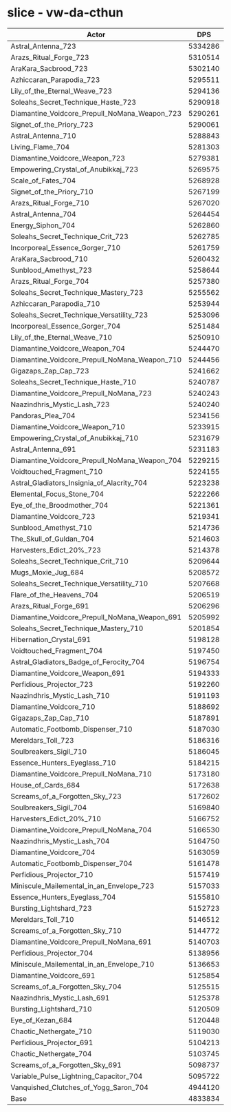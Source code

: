 # slice - vw-da-cthun
| Actor | DPS | Increase |
|---|:---:|:---:|
|Astral_Antenna_723|5334286|10.35%|
|Arazs_Ritual_Forge_723|5310514|9.86%|
|AraKara_Sacbrood_723|5302140|9.69%|
|Azhiccaran_Parapodia_723|5295511|9.55%|
|Lily_of_the_Eternal_Weave_723|5294136|9.52%|
|Soleahs_Secret_Technique_Haste_723|5290918|9.46%|
|Diamantine_Voidcore_Prepull_NoMana_Weapon_723|5290261|9.44%|
|Signet_of_the_Priory_723|5290061|9.44%|
|Astral_Antenna_710|5288843|9.41%|
|Living_Flame_704|5281303|9.26%|
|Diamantine_Voidcore_Weapon_723|5279381|9.22%|
|Empowering_Crystal_of_Anubikkaj_723|5269575|9.01%|
|Scale_of_Fates_704|5268928|9.00%|
|Signet_of_the_Priory_710|5267199|8.97%|
|Arazs_Ritual_Forge_710|5267020|8.96%|
|Astral_Antenna_704|5264454|8.91%|
|Energy_Siphon_704|5262860|8.88%|
|Soleahs_Secret_Technique_Crit_723|5262785|8.87%|
|Incorporeal_Essence_Gorger_710|5261759|8.85%|
|AraKara_Sacbrood_710|5260432|8.83%|
|Sunblood_Amethyst_723|5258644|8.79%|
|Arazs_Ritual_Forge_704|5257380|8.76%|
|Soleahs_Secret_Technique_Mastery_723|5255562|8.72%|
|Azhiccaran_Parapodia_710|5253944|8.69%|
|Soleahs_Secret_Technique_Versatility_723|5253096|8.67%|
|Incorporeal_Essence_Gorger_704|5251484|8.64%|
|Lily_of_the_Eternal_Weave_710|5250910|8.63%|
|Diamantine_Voidcore_Weapon_704|5244470|8.50%|
|Diamantine_Voidcore_Prepull_NoMana_Weapon_710|5244456|8.49%|
|Gigazaps_Zap_Cap_723|5241662|8.44%|
|Soleahs_Secret_Technique_Haste_710|5240787|8.42%|
|Diamantine_Voidcore_Prepull_NoMana_723|5240243|8.41%|
|Naazindhris_Mystic_Lash_723|5240240|8.41%|
|Pandoras_Plea_704|5234156|8.28%|
|Diamantine_Voidcore_Weapon_710|5233915|8.28%|
|Empowering_Crystal_of_Anubikkaj_710|5231679|8.23%|
|Astral_Antenna_691|5231183|8.22%|
|Diamantine_Voidcore_Prepull_NoMana_Weapon_704|5229215|8.18%|
|Voidtouched_Fragment_710|5224155|8.07%|
|Astral_Gladiators_Insignia_of_Alacrity_704|5223238|8.06%|
|Elemental_Focus_Stone_704|5222266|8.04%|
|Eye_of_the_Broodmother_704|5221361|8.02%|
|Diamantine_Voidcore_723|5219341|7.98%|
|Sunblood_Amethyst_710|5214736|7.88%|
|The_Skull_of_Guldan_704|5214603|7.88%|
|Harvesters_Edict_20%_723|5214378|7.87%|
|Soleahs_Secret_Technique_Crit_710|5209644|7.77%|
|Mugs_Moxie_Jug_684|5208572|7.75%|
|Soleahs_Secret_Technique_Versatility_710|5207668|7.73%|
|Flare_of_the_Heavens_704|5206519|7.71%|
|Arazs_Ritual_Forge_691|5206296|7.71%|
|Diamantine_Voidcore_Prepull_NoMana_Weapon_691|5205992|7.70%|
|Soleahs_Secret_Technique_Mastery_710|5201854|7.61%|
|Hibernation_Crystal_691|5198128|7.54%|
|Voidtouched_Fragment_704|5197450|7.52%|
|Astral_Gladiators_Badge_of_Ferocity_704|5196754|7.51%|
|Diamantine_Voidcore_Weapon_691|5194333|7.46%|
|Perfidious_Projector_723|5192260|7.41%|
|Naazindhris_Mystic_Lash_710|5191193|7.39%|
|Diamantine_Voidcore_710|5188692|7.34%|
|Gigazaps_Zap_Cap_710|5187891|7.32%|
|Automatic_Footbomb_Dispenser_710|5187030|7.31%|
|Mereldars_Toll_723|5186316|7.29%|
|Soulbreakers_Sigil_710|5186045|7.29%|
|Essence_Hunters_Eyeglass_710|5184215|7.25%|
|Diamantine_Voidcore_Prepull_NoMana_710|5173180|7.02%|
|House_of_Cards_684|5172638|7.01%|
|Screams_of_a_Forgotten_Sky_723|5172602|7.01%|
|Soulbreakers_Sigil_704|5169840|6.95%|
|Harvesters_Edict_20%_710|5166752|6.89%|
|Diamantine_Voidcore_Prepull_NoMana_704|5166530|6.88%|
|Naazindhris_Mystic_Lash_704|5164750|6.85%|
|Diamantine_Voidcore_704|5163059|6.81%|
|Automatic_Footbomb_Dispenser_704|5161478|6.78%|
|Perfidious_Projector_710|5157419|6.69%|
|Miniscule_Mailemental_in_an_Envelope_723|5157033|6.69%|
|Essence_Hunters_Eyeglass_704|5155810|6.66%|
|Bursting_Lightshard_723|5152723|6.60%|
|Mereldars_Toll_710|5146512|6.47%|
|Screams_of_a_Forgotten_Sky_710|5144772|6.43%|
|Diamantine_Voidcore_Prepull_NoMana_691|5140703|6.35%|
|Perfidious_Projector_704|5138956|6.31%|
|Miniscule_Mailemental_in_an_Envelope_710|5136653|6.26%|
|Diamantine_Voidcore_691|5125854|6.04%|
|Screams_of_a_Forgotten_Sky_704|5125515|6.03%|
|Naazindhris_Mystic_Lash_691|5125378|6.03%|
|Bursting_Lightshard_710|5120509|5.93%|
|Eye_of_Kezan_684|5120448|5.93%|
|Chaotic_Nethergate_710|5119030|5.90%|
|Perfidious_Projector_691|5104213|5.59%|
|Chaotic_Nethergate_704|5103745|5.58%|
|Screams_of_a_Forgotten_Sky_691|5098737|5.48%|
|Variable_Pulse_Lightning_Capacitor_704|5095722|5.42%|
|Vanquished_Clutches_of_Yogg_Saron_704|4944120|2.28%|
|Base|4833834|0.00%|
